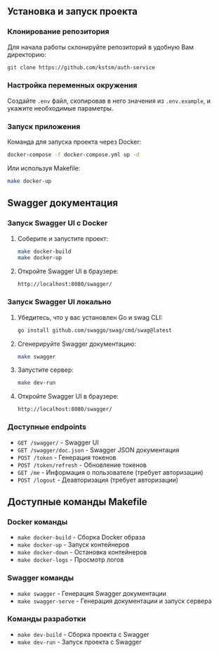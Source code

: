 ## Установка и запуск проекта

### Клонирование репозитория
Для начала работы склонируйте репозиторий в удобную Вам директорию:
```bash
git clone https://github.com/kstsm/auth-service
```

### Настройка переменных окружения
Создайте `.env` файл, скопировав в него значения из `.env.example`, и укажите необходимые параметры.

### Запуск приложения
Команда для запуска проекта через Docker:
```bash
docker-compose -f docker-compose.yml up -d
```

Или используя Makefile:
```bash
make docker-up
```

## Swagger документация

### Запуск Swagger UI с Docker

1. Соберите и запустите проект:
   ```bash
   make docker-build
   make docker-up
   ```

2. Откройте Swagger UI в браузере:
   ```
   http://localhost:8080/swagger/
   ```

### Запуск Swagger UI локально

1. Убедитесь, что у вас установлен Go и swag CLI:
   ```bash
   go install github.com/swaggo/swag/cmd/swag@latest
   ```

2. Сгенерируйте Swagger документацию:
   ```bash
   make swagger
   ```

3. Запустите сервер:
   ```bash
   make dev-run
   ```

4. Откройте Swagger UI в браузере:
   ```
   http://localhost:8080/swagger/
   ```

### Доступные endpoints

- `GET /swagger/` - Swagger UI
- `GET /swagger/doc.json` - Swagger JSON документация
- `POST /token` - Генерация токенов
- `POST /token/refresh` - Обновление токенов
- `GET /me` - Информация о пользователе (требует авторизации)
- `POST /logout` - Деавторизация (требует авторизации)

## Доступные команды Makefile

### Docker команды
- `make docker-build` - Сборка Docker образа
- `make docker-up` - Запуск контейнеров
- `make docker-down` - Остановка контейнеров
- `make docker-logs` - Просмотр логов

### Swagger команды
- `make swagger` - Генерация Swagger документации
- `make swagger-serve` - Генерация документации и запуск сервера

### Команды разработки
- `make dev-build` - Сборка проекта с Swagger
- `make dev-run` - Запуск проекта с Swagger

